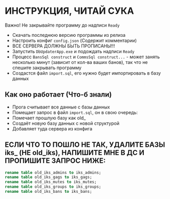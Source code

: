 # ИНСТРУКЦИЯ, ЧИТАЙ СУКА
Важно! Не закрывайте программу до надписи `Ready`
- Скачать последнюю версию программы из релиза
- Настроить конфиг `config.json` (Содержит комментарии)
- ВСЕ СЕРВЕРА ДОЛЖНЫ БЫТЬ ПРОПИСАНЫ!!!
- Запустить `DbUpdaterApp.exe` и подождать надписи `Ready`
- Процесс `BansSql construct` и `CommsSql construct...` - может занять несколько минут (зависит от кол-ва ваших банов),  так что не спешите закрывать программу
- Создастся файл `import.sql`, его нужно будет импортировать в базу данных
## Как оно работает (Что-б знали)
- Прога считывает все данные с базы данных
- Помещает запрос в файл `import.sql`, он в свою очередь:
- Помечает прошлую базу как old_
- Создаёт новую базу данных с новой структурой
- Добавляет туда сервера из конфига
## ЕСЛИ ЧТО ТО ПОШЛО НЕ ТАК, УДАЛИТЕ БАЗЫ iks_ (НЕ old_iks), НАПИШИТЕ МНЕ В ДС И ПРОПИШИТЕ ЗАПРОС НИЖЕ:
```sql
rename table old_iks_admins to iks_admins;
rename table old_iks_gags to iks_gags;
rename table old_iks_mutes to iks_mutes;
rename table old_iks_groups to iks_groups;
rename table old_iks_bans to iks_bans;
```

